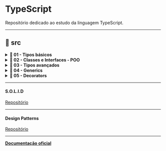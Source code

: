 # TypeScript
Repositório dedicado ao estudo da linguagem TypeScript.

---
## 📂 src

<details><summary><b> 📂 01 - Tipos básicos</b></summary>

*  01 - [annotations](src/01%20-%20Tipos%20Básicos/01%20-%20annotations)
*  02 - [any](src/01%20-%20Tipos%20Básicos/02%20-%20any)
*  03 - [void](src/01%20-%20Tipos%20Básicos/03%20-%20void)
*  04 - [object](src/01%20-%20Tipos%20Básicos/04%20-%20object)
*  05 - [array](src/01%20-%20Tipos%20Básicos/05%20-%20array)
*  06 - [tupla](src/01%20-%20Tipos%20Básicos/06%20-%20tupla)
*  07 - [null - undefined](src/01%20-%20Tipos%20Básicos/07%20-%20null%20-%20undefined)
*  08 - [never](src/01%20-%20Tipos%20Básicos/08%20-%20never)
*  09 - [enum](src/01%20-%20Tipos%20Básicos/09%20-%20enum)
*  10 - [unknown](src/01%20-%20Tipos%20Básicos/10%20-%20unknown)
*  11 - [union types](src/01%20-%20Tipos%20Básicos/11%20-%20union%20types)
*  12 - [tipos literais](./src/01%20-%20Tipos%20Básicos/12%20-%20literal%20types)
*  13 - [type alias](src/01%20-%20Tipos%20Básicos/13%20-%20type%20alias)
*  14 - [intersection types](src/01%20-%20Tipos%20Básicos/14%20-%20intersection%20types)
*  15 - [funções](src/01%20-%20Tipos%20Básicos/15%20-%20funções)
*  16 - [strutural typing](src/01%20-%20Tipos%20Básicos/16%20-%20strutural%20typing)
*  17 - [type assertions](src/01%20-%20Tipos%20Básicos/17%20-%20type%20assertions)
*  18 - [webpack](src/01%20-%20Tipos%20Básicos/18%20-%20webpack)
*  19 - [exercicio](src/01%20-%20Tipos%20Básicos/19%20-%20exercicio)
*  20 - [this em funções](src/01%20-%20Tipos%20Básicos/20%20-%20this%20em%20funções)
</details>

<details><summary><b> 📂 02 - Classes e Interfaces - POO</b></summary>

*  01 - [classes](src/02%20-%20Classes%20e%20Interfaces%20POO/01%20-%20classes)
*  02 - [public e private](src/02%20-%20Classes%20e%20Interfaces%20POO/02%20-%20public%20e%20private)
*  03 - [herança + diagrama UML](src/02%20-%20Classes%20e%20Interfaces%20POO/03%20-%20herança%20+%20diagrama%20UML)
*  04 - [super](./src/02%20-%20Classes%20e%20Interfaces%20POO/04%20-%20super)
*  05 - [protected](./src/02%20-%20Classes%20e%20Interfaces%20POO/05%20-%20protected)
*  06 - [getters e setters](./src/02%20-%20Classes%20e%20Interfaces%20POO/06%20-%20getters%20e%20setters)
*  07 - [static](./src/02%20-%20Classes%20e%20Interfaces%20POO/07%20-%20static)
*  08 - [construtor](./src/02%20-%20Classes%20e%20Interfaces%20POO/08%20-%20construtor%20privado)
*  09 - [abstract](./src/02%20-%20Classes%20e%20Interfaces%20POO/09%20-%20abstract)
*  10 - [associação + diagrama UML](./src/02%20-%20Classes%20e%20Interfaces%20POO/10%20-%20associação%20+%20diagrama%20UML)
*  11 - [agregação + UML](./src/02%20-%20Classes%20e%20Interfaces%20POO/11%20-%20agregação%20+%20UML)
*  12 - [composição](./src/02%20-%20Classes%20e%20Interfaces%20POO/12%20-%20composição)
*  13 - [Type Alias em Classes](./src/02%20-%20Classes%20e%20Interfaces%20POO/13%20-%20Type%20Alias%20em%20Classes)
*  14 - [interfaces](./src/02%20-%20Classes%20e%20Interfaces%20POO/14%20-%20interfaces)
*  15 - [exercício player](./src/02%20-%20Classes%20e%20Interfaces%20POO/15%20-%20exercício%20player)
*  16 - [interface parte 2](./src/02%20-%20Classes%20e%20Interfaces%20POO/16%20-%20interface%20parte%202)
</details>

<details><summary><b> 📂 03 - Tipos avançados</b></summary>

*  01 - [type guards](./src/03%20-%20Tipos%20avançados/01%20-%20type%20guards)
*  02 - [keyof e typeof](./src/03%20-%20Tipos%20avançados/02%20-%20keyof%20e%20typeof)
*  03 - [chaves em tipos](./src/03%20-%20Tipos%20avançados/03%20-%20chaves%20em%20tipos)
*  04 - [this polimorfico](./src/03%20-%20Tipos%20avançados/04%20-%20this%20polimorfico)
*  05 - [overload funções](./src/03%20-%20Tipos%20avançados/05%20-%20overload%20funções)
*  06 - [operators ES2020](./src/03%20-%20Tipos%20avançados/06%20-%20operators%20ES2020)
</details>

<details><summary><b> 📂 04 - Generics</b></summary>

*  01 - [generics 1 (Introdução)](./src/04%20-%20Generics/01%20-%20generics%201)
*  02 - [generics 2 (Array e Promises são generics)](./src/04%20-%20Generics/02%20-%20generics%202)
*  03 - [generics 3 (Interfaces e Type Alias)](./src/04%20-%20Generics/03%20-%20generics%203)
*  04 - [restrições em generics (constraints)](./src/04%20-%20Generics/04%20-%20restrições%20em%20generics)
*  05 - [generics com classe (implementação TAD pilha)](./src/04%20-%20Generics/05%20-%20generics%20com%20classe%20(TAD%20pilha))
*  06 - [generics com intersection](./src/04%20-%20Generics/06%20-%20generics%20com%20intersection)
*  07 - [type predicate](./src/04%20-%20Generics/07%20-%20type%20predicate)
*  08 - [utility types](./src/04%20-%20Generics/08%20-%20utility%20types)
*  09 - [exercício](./src/04%20-%20Generics/09%20-%20exercício)

</details>

<details><summary><b> 📂 05 - Decorators</b></summary>

* 01 - [decorator class 1](./src/05%20-%20Decorators/01%20-%20decorator%20class%201)
* 02 - [decorator class 2](./src/05%20-%20Decorators/02%20-%20decorator%20class%202)
* 03 - [decorator factories](./src/05%20-%20Decorators/03%20-%20decorator%20factories)
* 04 - [decorator composition](./src/05%20-%20Decorators/04%20-%20decorator%20composition)
* 05 - [method decorator](./src/05%20-%20Decorators/05%20-%20method%20decorator)
* 06 - [parameter decorator](./src/05%20-%20Decorators/06%20-%20parameter%20decorator)
* 07 - [property decorator](./src/05%20-%20Decorators/07%20-%20property%20decorator)
* 08 - [todos os decoradores](./src/05%20-%20Decorators/08%20-%20todos%20os%20decoradores)

</details>

---

#### S.O.L.I.D
[Repositório](https://github.com/rubens-lavor/S.O.L.I.D)

---

#### Design Patterns
[Repositório](https://github.com/rubens-lavor/design-patterns)

---
**[Documentação oficial](https://www.typescriptlang.org/docs/handbook/intro.html)**
